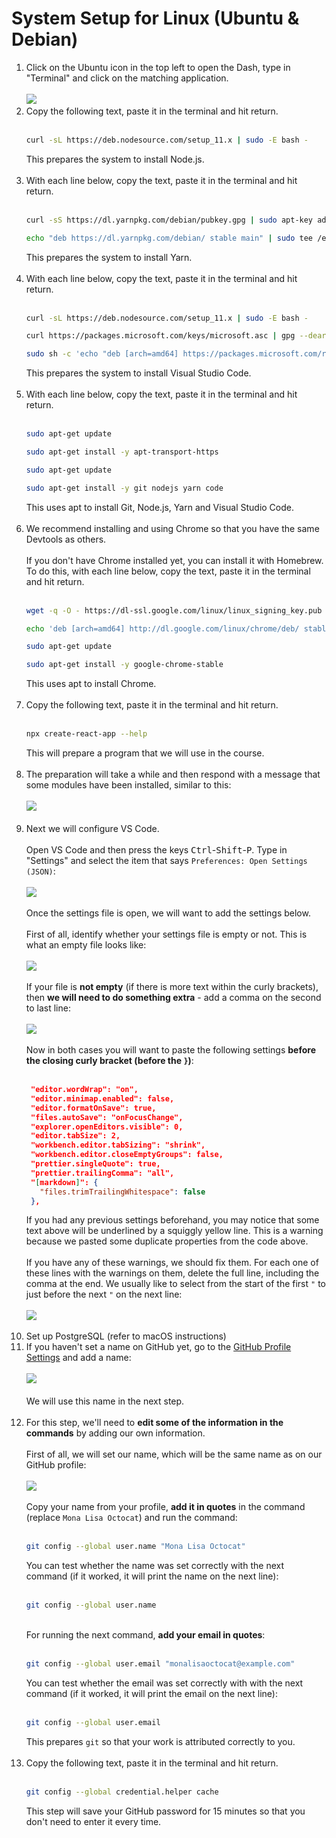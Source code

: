 # System Setup for Linux (Ubuntu & Debian)

1. Click on the Ubuntu icon in the top left to open the Dash, type in "Terminal" and click on the matching application.<br><br>
   <img src="linux-1-open-terminal.png"><br>
2. Copy the following text, paste it in the terminal and hit return.<br><br>
   ```sh
   curl -sL https://deb.nodesource.com/setup_11.x | sudo -E bash -
   ```
   This prepares the system to install Node.js.<br><br>
3. With each line below, copy the text, paste it in the terminal and hit return.<br><br>
   ```sh
   curl -sS https://dl.yarnpkg.com/debian/pubkey.gpg | sudo apt-key add -
   ```
   ```sh
   echo "deb https://dl.yarnpkg.com/debian/ stable main" | sudo tee /etc/apt/sources.list.d/yarn.list
   ```
   This prepares the system to install Yarn.<br><br>
4. With each line below, copy the text, paste it in the terminal and hit return.<br><br>
   ```sh
   curl -sL https://deb.nodesource.com/setup_11.x | sudo -E bash -
   ```
   ```sh
   curl https://packages.microsoft.com/keys/microsoft.asc | gpg --dearmor > microsoft.gpg
   ```
   ```sh
   sudo sh -c 'echo "deb [arch=amd64] https://packages.microsoft.com/repos/vscode stable main" > /etc/apt/sources.list.d/vscode.list'
   ```
   This prepares the system to install Visual Studio Code.<br><br>
5. With each line below, copy the text, paste it in the terminal and hit return.<br><br>
   ```sh
   sudo apt-get update
   ```
   ```sh
   sudo apt-get install -y apt-transport-https
   ```
   ```sh
   sudo apt-get update
   ```
   ```sh
   sudo apt-get install -y git nodejs yarn code
   ```
   This uses apt to install Git, Node.js, Yarn and Visual Studio Code.<br><br>
6. We recommend installing and using Chrome so that you have the same Devtools as others.<br><br>
   If you don't have Chrome installed yet, you can install it with Homebrew. To do this, with each line below, copy the text, paste it in the terminal and hit return.<br><br>
   ```sh
   wget -q -O - https://dl-ssl.google.com/linux/linux_signing_key.pub | sudo apt-key add -
   ```
   ```sh
   echo 'deb [arch=amd64] http://dl.google.com/linux/chrome/deb/ stable main' | sudo tee /etc/apt/sources.list.d/google-chrome.list
   ```
   ```sh
   sudo apt-get update
   ```
   ```sh
   sudo apt-get install -y google-chrome-stable
   ```
   This uses apt to install Chrome.<br><br>
7. Copy the following text, paste it in the terminal and hit return.<br><br>
   ```sh
   npx create-react-app --help
   ```
   This will prepare a program that we will use in the course.<br><br>
8. The preparation will take a while and then respond with a message that some modules have been installed, similar to this:<br><br>
   <img src="./general-1-cra-installed.png"><br><br>
9. Next we will configure VS Code.<br><br>
   Open VS Code and then press the keys <kbd>Ctrl</kbd>-<kbd>Shift</kbd>-<kbd>P</kbd>. Type in "Settings" and select the item that says `Preferences: Open Settings (JSON)`:<br><br>
   <img src="./general-2-vscode-settings.png"><br><br>
   Once the settings file is open, we will want to add the settings below.<br><br>
   First of all, identify whether your settings file is empty or not. This is what an empty file looks like:<br><br>
   <img src="./general-3-vscode-settings-empty.png"><br><br>
   If your file is **not empty** (if there is more text within the curly brackets), then **we will need to do something extra** - add a comma on the second to last line:<br><br>
   <img src="./general-4-vscode-settings-comma.png"><br><br>
   Now in both cases you will want to paste the following settings **before the closing curly bracket (before the `}`)**:<br><br>
   ```json
    "editor.wordWrap": "on",
    "editor.minimap.enabled": false,
    "editor.formatOnSave": true,
    "files.autoSave": "onFocusChange",
    "explorer.openEditors.visible": 0,
    "editor.tabSize": 2,
    "workbench.editor.tabSizing": "shrink",
    "workbench.editor.closeEmptyGroups": false,
    "prettier.singleQuote": true,
    "prettier.trailingComma": "all",
    "[markdown]": {
      "files.trimTrailingWhitespace": false
    },
   ```
   If you had any previous settings beforehand, you may notice that some text above will be underlined by a squiggly yellow line. This is a warning because we pasted some duplicate properties from the code above.<br><br>
   If you have any of these warnings, we should fix them. For each one of these lines with the warnings on them, delete the full line, including the comma at the end. We usually like to select from the start of the first `"` to just before the next `"` on the next line:<br><br>
   <img src="./general-5-vscode-settings-fix-warnings.png"><br><br>
10. Set up PostgreSQL (refer to macOS instructions)
11. If you haven't set a name on GitHub yet, go to the [GitHub Profile Settings](https://github.com/settings/profile) and add a name:<br><br>
    <img src="./general-6-github-profile-settings.png"><br><br>
    We will use this name in the next step.<br><br>
12. For this step, we'll need to **edit some of the information in the commands** by adding our own information.<br><br>
    First of all, we will set our name, which will be the same name as on our GitHub profile:<br><br>
    <img src="./general-7-github-name.png"><br><br>
    Copy your name from your profile, **add it in quotes** in the command (replace `Mona Lisa Octocat`) and run the command:<br><br>
    ```sh
    git config --global user.name "Mona Lisa Octocat"
    ```
    You can test whether the name was set correctly with the next command (if it worked, it will print the name on the next line):<br><br>
    ```sh
    git config --global user.name
    ```
    <br>For running the next command, **add your email in quotes**:<br><br>
    ```sh
    git config --global user.email "monalisaoctocat@example.com"
    ```
    You can test whether the email was set correctly with with the next command (if it worked, it will print the email on the next line):<br><br>
    ```sh
    git config --global user.email
    ```
    This prepares `git` so that your work is attributed correctly to you.<br><br>
13. Copy the following text, paste it in the terminal and hit return.<br><br>
    ```sh
    git config --global credential.helper cache
    ```
    This step will save your GitHub password for 15 minutes so that you don't need to enter it every time.<br><br>
